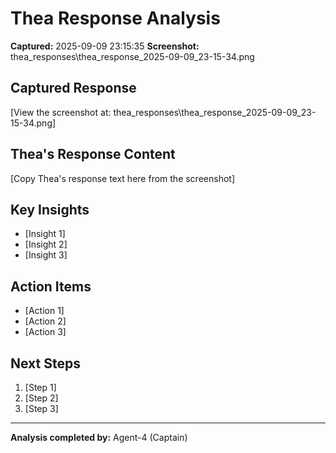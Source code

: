 # Thea Response Analysis

**Captured:** 2025-09-09 23:15:35
**Screenshot:** thea_responses\thea_response_2025-09-09_23-15-34.png

## Captured Response
[View the screenshot at: thea_responses\thea_response_2025-09-09_23-15-34.png]

## Thea's Response Content
[Copy Thea's response text here from the screenshot]

## Key Insights
- [Insight 1]
- [Insight 2]
- [Insight 3]

## Action Items
- [Action 1]
- [Action 2]
- [Action 3]

## Next Steps
1. [Step 1]
2. [Step 2]
3. [Step 3]

---
**Analysis completed by:** Agent-4 (Captain)
